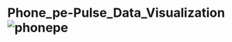 # Phone_pe-Pulse_Data_Visualization![phonepe](https://github.com/Ramanaathan2000/Phone_pe-Pulse_Data_Visualization/assets/113617103/91144cfb-4f54-40be-84f3-960c8af3b4d3)
